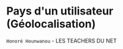 Pays d'un utilisateur (Géolocalisation)
========================================

``Honoré Hounwanou`` - LES TEACHERS DU NET 
